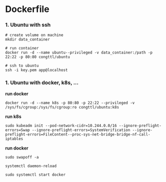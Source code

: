 # Dockerfile

### 1. Ubuntu with ssh
```
# create volume on machine
mkdir data_container

# run container
docker run -d --name ubuntu--privileged -v data_container:/path -p 22:22 -p 80:80 congttl/ubuntu

# ssh to ubuntu
ssh -i key.pem app@localhost
```

### 1. Ubuntu with docker, k8s, ...

**run docker**
```
docker run -d --name k8s -p 80:80 -p 22:22 --privileged -v /sys/fs/cgroup:/sys/fs/cgroup:ro congttl/ubuntu:k8s
```

**run k8s**
```
sudo kubeadm init --pod-network-cidr=10.244.0.0/16 --ignore-preflight-errors=Swap --ignore-preflight-errors=SystemVerification --ignore-preflight-errors=FileContent--proc-sys-net-bridge-bridge-nf-call-iptables
```

**run docker**
```
sudo swapoff -a

systemctl daemon-reload

sudo systemctl start docker
```